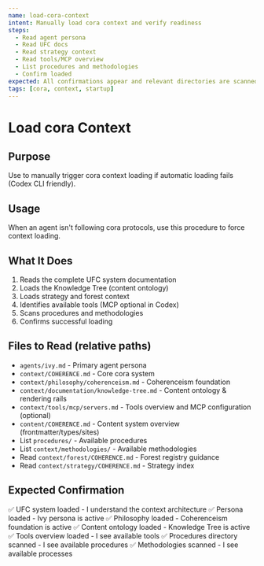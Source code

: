 ```yaml
---
name: load-cora-context
intent: Manually load cora context and verify readiness
steps:
  - Read agent persona
  - Read UFC docs
  - Read strategy context
  - Read tools/MCP overview
  - List procedures and methodologies
  - Confirm loaded
expected: All confirmations appear and relevant directories are scanned
tags: [cora, context, startup]
---
```


# Load cora Context

## Purpose
Use to manually trigger cora context loading if automatic loading fails (Codex CLI friendly).

## Usage
When an agent isn't following cora protocols, use this procedure to force context loading.

## What It Does
1. Reads the complete UFC system documentation
2. Loads the Knowledge Tree (content ontology)
3. Loads strategy and forest context
4. Identifies available tools (MCP optional in Codex)
5. Scans procedures and methodologies
6. Confirms successful loading

## Files to Read (relative paths)
- `agents/ivy.md` - Primary agent persona
- `context/COHERENCE.md` - Core cora system
- `context/philosophy/coherenceism.md` - Coherenceism foundation
- `context/documentation/knowledge-tree.md` - Content ontology & rendering rails
- `context/tools/mcp/servers.md` - Tools overview and MCP configuration (optional)
- `content/COHERENCE.md` - Content system overview (frontmatter/types/sites)
- List `procedures/` - Available procedures
- List `context/methodologies/` - Available methodologies
- Read `context/forest/COHERENCE.md` - Forest registry guidance
- Read `context/strategy/COHERENCE.md` - Strategy index

## Expected Confirmation
✅ UFC system loaded - I understand the context architecture
✅ Persona loaded - Ivy persona is active
✅ Philosophy loaded - Coherenceism foundation is active
✅ Content ontology loaded - Knowledge Tree is active
✅ Tools overview loaded - I see available tools
✅ Procedures directory scanned - I see available procedures
✅ Methodologies scanned - I see available processes
